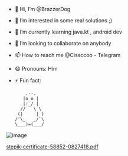 - 👋 Hi, I’m @BrazzerDog
- 👀 I’m interested in some real solutions ;) 
- 🌱 I’m currently learning java.kt , android dev
- 💞️ I’m looking to collaborate on anybody 
- 📫 How to reach me @Cissccoo - Telegram 
- 😄 Pronouns: Him
- ⚡ Fun fact: 

          .--.
         |o_o |
         |:_/ |
        //   \ \
       (|     | )
      /'\_   _/`\
      \___)=(___/
<!---
Glad to feel the part of the community, have a good time everyone!
--->
![image](https://github.com/user-attachments/assets/8cd9e8e5-fca5-41da-ac69-3beba82fb95c)

[stepik-certificate-58852-0827418.pdf](https://github.com/user-attachments/files/18575868/stepik-certificate-58852-0827418.pdf)

